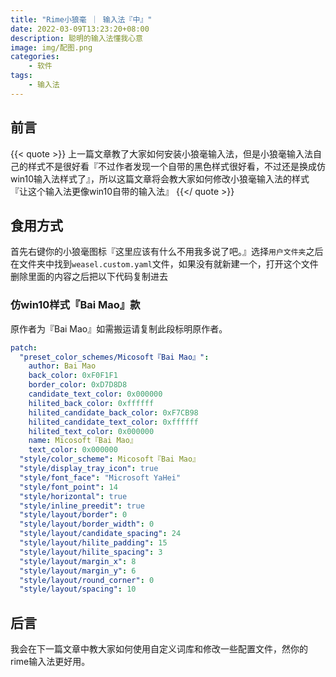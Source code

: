 ```yaml
---
title: "Rime小狼毫 ｜ 输入法『中』"
date: 2022-03-09T13:23:20+08:00
description: 聪明的输入法懂我心意
image: img/配图.png
categories:
    - 软件
tags:
    - 输入法
---
```


## 前言
{{< quote >}}
上一篇文章教了大家如何安装小狼毫输入法，但是小狼毫输入法自己的样式不是很好看『不过作者发现一个自带的黑色样式很好看，不过还是换成仿win10输入法样式了』，所以这篇文章将会教大家如何修改小狼毫输入法的样式『让这个输入法更像win10自带的输入法』
{{</ quote >}}
## 食用方式
首先右键你的小狼毫图标『这里应该有什么不用我多说了吧。』选择`用户文件夹`之后在文件夹中找到`weasel.custom.yaml`文件，如果没有就新建一个，打开这个文件删除里面的内容之后把以下代码复制进去
### 仿win10样式『Bai Mao』款
原作者为『Bai Mao』如需搬运请复制此段标明原作者。
```yaml
patch:
  "preset_color_schemes/Micosoft『Bai Mao』":
    author: Bai Mao
    back_color: 0xF0F1F1
    border_color: 0xD7D8D8
    candidate_text_color: 0x000000
    hilited_back_color: 0xffffff
    hilited_candidate_back_color: 0xF7CB98
    hilited_candidate_text_color: 0xffffff
    hilited_text_color: 0x000000
    name: Micosoft『Bai Mao』
    text_color: 0x000000
  "style/color_scheme": Micosoft『Bai Mao』
  "style/display_tray_icon": true
  "style/font_face": "Microsoft YaHei"
  "style/font_point": 14
  "style/horizontal": true
  "style/inline_preedit": true
  "style/layout/border": 0
  "style/layout/border_width": 0
  "style/layout/candidate_spacing": 24
  "style/layout/hilite_padding": 15
  "style/layout/hilite_spacing": 3
  "style/layout/margin_x": 8
  "style/layout/margin_y": 6
  "style/layout/round_corner": 0
  "style/layout/spacing": 10
```
## 后言
我会在下一篇文章中教大家如何使用自定义词库和修改一些配置文件，然你的rime输入法更好用。